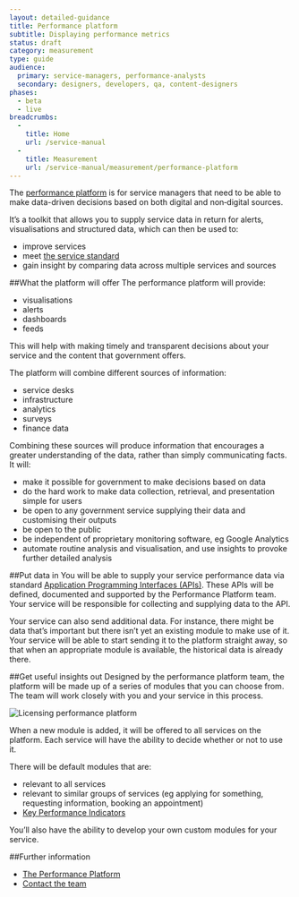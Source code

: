 ```yaml
---
layout: detailed-guidance
title: Performance platform
subtitle: Displaying performance metrics
status: draft
category: measurement
type: guide
audience:
  primary: service-managers, performance-analysts
  secondary: designers, developers, qa, content-designers
phases:
  - beta
  - live
breadcrumbs:
  -
    title: Home
    url: /service-manual
  -
    title: Measurement
    url: /service-manual/measurement/performance-platform
---
```


The [performance platform](https://www.gov.uk/performance) is for service managers that need to be able to make data-driven decisions based on both digital and non‑digital sources.

It’s a toolkit that allows you to supply service data in return for alerts, visualisations and structured data, which can then be used to: 

* improve services
* meet [the service standard](https://www.gov.uk/service-manual/digital-by-default) 
* gain insight by comparing data across multiple services and sources

##What the platform will offer
The performance platform will provide:

* visualisations
* alerts
* dashboards
* feeds
 
This will help with making timely and transparent decisions about your service and the content that government offers.

The platform will combine different sources of information:

* service desks
* infrastructure
* analytics
* surveys
* finance data
 
Combining these sources will produce information that encourages a greater understanding of the data, rather than simply communicating facts. It will:

* make it possible for government to make decisions based on data
* do the hard work to make data collection, retrieval, and presentation simple for users
* be open to any government service supplying their data and customising their outputs
* be open to the public
* be independent of proprietary monitoring software, eg Google Analytics
* automate routine analysis and visualisation, and use insights to provoke further detailed analysis

##Put data in
You will be able to supply your service performance data via standard [Application Programming Interfaces (APIs)](http://www.techterms.com/definition/api). These APIs will be defined, documented and supported by the Performance Platform team. Your service will be responsible for collecting and supplying data to the API.

Your service can also send additional data. For instance, there might be data that’s important but there isn’t yet an existing module to make use of it. Your service will be able to start sending it to the platform straight away, so that when an appropriate module is available, the historical data is already there.

##Get useful insights out
Designed by the performance platform team, the platform will be made up of a series of modules that you can choose from. The team will work closely with you and your service in this process.

![Licensing performance platform](/service-manual/assets/images/measurement/licensing.jpg)

When a new module is added, it will be offered to all services on the platform. Each service will have the ability to decide whether or not to use it.

There will be default modules that are: 

* relevant to all services
* relevant to similar groups of services (eg applying for something, requesting information, booking an appointment)
* [Key Performance Indicators](/service-manual/measurement/index.html) 

You’ll also have the ability to develop your own custom modules for your service.

##Further information
* [The Performance Platform](/performance)
* [Contact the team](mailto:Nayeema.Chowdhury@digital.cabinet-office.gov.uk)
